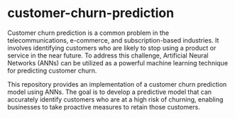 # customer-churn-prediction



Customer churn prediction is a common problem in the telecommunications, e-commerce, and subscription-based industries. It involves identifying customers who are likely to stop using a product or service in the near future. To address this challenge, Artificial Neural Networks (ANNs) can be utilized as a powerful machine learning technique for predicting customer churn.

This repository provides an implementation of a customer churn prediction model using ANNs. The goal is to develop a predictive model that can accurately identify customers who are at a high risk of churning, enabling businesses to take proactive measures to retain those customers.
